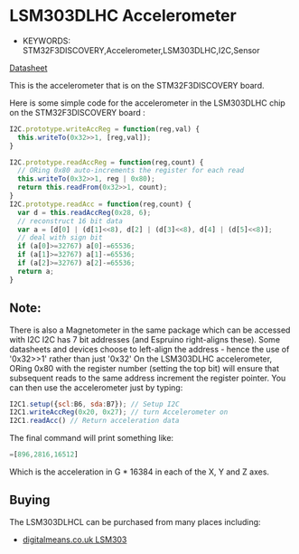 <!--- Copyright (c) 2013 Gordon Williams, Pur3 Ltd. See the file LICENSE for copying permission. -->
LSM303DLHC Accelerometer
======================================

* KEYWORDS: STM32F3DISCOVERY,Accelerometer,LSM303DLHC,I2C,Sensor

[Datasheet](/datasheets/LSM303DLHCL.pdf)

This is the accelerometer that is on the STM32F3DISCOVERY board.

Here is some simple code for the accelerometer in the LSM303DLHC chip on the STM32F3DISCOVERY board :

 
```JavaScript
I2C.prototype.writeAccReg = function(reg,val) {
  this.writeTo(0x32>>1, [reg,val]);
}

I2C.prototype.readAccReg = function(reg,count) {
  // ORing 0x80 auto-increments the register for each read  
  this.writeTo(0x32>>1, reg | 0x80);
  return this.readFrom(0x32>>1, count);
}
I2C.prototype.readAcc = function(reg,count) {
  var d = this.readAccReg(0x28, 6);
  // reconstruct 16 bit data
  var a = [d[0] | (d[1]<<8), d[2] | (d[3]<<8), d[4] | (d[5]<<8)];
  // deal with sign bit
  if (a[0]>=32767) a[0]-=65536; 
  if (a[1]>=32767) a[1]-=65536;
  if (a[2]>=32767) a[2]-=65536;
  return a;
}
``` 

Note:
----

There is also a Magnetometer in the same package which can be accessed with I2C
I2C has 7 bit addresses (and Espruino right-aligns these). Some datasheets and devices choose to left-align the address - hence the use of '0x32>>1' rather than just '0x32'
On the LSM303DLHC accelerometer, ORing 0x80 with the register number (setting the top bit) will ensure that subsequent reads to the same address increment the register pointer.
You can then use the accelerometer just by typing:

 
```JavaScript
I2C1.setup({scl:B6, sda:B7}); // Setup I2C
I2C1.writeAccReg(0x20, 0x27); // turn Accelerometer on
I2C1.readAcc() // Return acceleration data
``` 

The final command will print something like:

 
```JavaScript
=[896,2816,16512]
```
 
Which is the acceleration in G * 16384 in each of the X, Y and Z axes.


Buying
-----

The LSM303DLHCL can be purchased from many places including:

* [digitalmeans.co.uk LSM303](https://digitalmeans.co.uk/shop/index.php?route=product/search&tag=lsm303)

